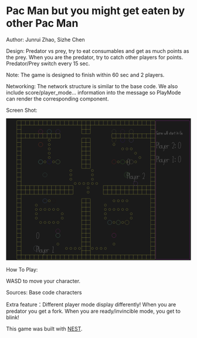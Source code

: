 # Pac Man but you might get eaten by other Pac Man

Author: Junrui Zhao, Sizhe Chen

Design: Predator vs prey, try to eat consumables and get as much points as the prey. When you are the predator, try to catch other
players for points. Predator/Prey switch every 15 sec.   

Note: The game is designed to finish within 60 sec and 2 players.

Networking: 
The network structure is similar to the base code. We also include score/player_mode... information into the message so PlayMode can render
the corresponding component.

Screen Shot:

![Screen Shot](screenshot.png)

How To Play:

WASD to move your character.

Sources: Base code characters

Extra feature：Different player mode display differently! When you are predator you get a fork. When you are ready/invincible mode, you get to blink!

This game was built with [NEST](NEST.md).

